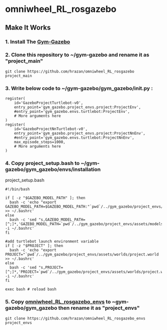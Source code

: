 # omniwheel_RL_rosgazebo
## Make It Works
### 1. Install The [Gym-Gazebo](https://github.com/erlerobot/gym-gazebo)
### 2. Clone this repository to ~/gym-gazebo and rename it as "project_main"
```
git clone https://github.com/hrazan/omniwheel_RL_rosgazebo project_main
```
### 3. Write below code to ~/gym-gazebo/gym_gazebo/__init__.py :
```
register(
    id='GazeboProjectTurtlebot-v0',
    entry_point='gym_gazebo.project_envs.project:ProjectEnv',
    #entry_point='gym_gazebo.envs.turtlebot:ProjectEnv',
    # More arguments here
)
register(
    id='GazeboProjectNnTurtlebot-v0',
    entry_point='gym_gazebo.project_envs.project:ProjectNnEnv',
    #entry_point='gym_gazebo.envs.turtlebot:ProjectNnEnv',
    max_episode_steps=1000,
    # More arguments here
)
```
### 4. Copy project_setup.bash to ~/gym-gazebo/gym_gazebo/envs/installation
project_setup.bash
```
#!/bin/bash

if [ -z "$GAZEBO_MODEL_PATH" ]; then
  bash -c 'echo "export GAZEBO_MODEL_PATH=$GAZEBO_MODEL_PATH:"`pwd`/../gym_gazebo/project_envs/assets/models >> ~/.bashrc'
else
  bash -c 'sed "s,GAZEBO_MODEL_PATH=[^;]*,'GAZEBO_MODEL_PATH=`pwd`/../gym_gazebo/project_envs/assets/models'," -i ~/.bashrc'
fi

#add turtlebot launch environment variable
if [ -z "$PROJECT" ]; then
  bash -c 'echo "export PROJECT="`pwd`/../gym_gazebo/project_envs/assets/worlds/project.world >> ~/.bashrc'
else
  bash -c 'sed "s,PROJECT=[^;]*,'PROJECT=`pwd`/../gym_gazebo/project_envs/assets/worlds/project.world'," -i ~/.bashrc'
fi
 
exec bash # reload bash
```
### 5. Copy [omniwheel_RL_rosgazebo_envs](https://github.com/hrazan/omniwheel_RL_rosgazebo_envs) to ~gym-gazebo/gym_gazebo then rename it as "project_envs"
```
git clone https://github.com/hrazan/omniwheel_RL_rosgazebo_envs project_envs
```